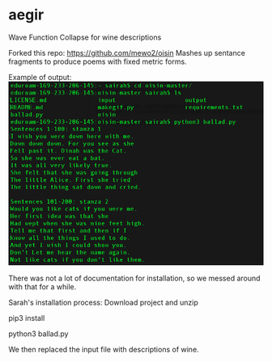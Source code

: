 # aegir
Wave Function Collapse for wine descriptions 


Forked this repo: https://github.com/mewo2/oisin 
Mashes up sentance fragments to produce poems with fixed metric forms. 

Example of output:
![alt text](https://github.com/sarahmfrost/aegir/blob/master/images/alice_output.png)

There was not a lot of documentation for installation, so we messed around with that for a while. 

Sarah's installation process: 
Download project and unzip

pip3 install 

python3 ballad.py 



We then replaced the input file with descriptions of wine. 


